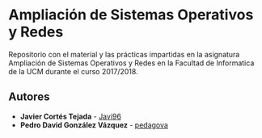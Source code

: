 # Ampliación de Sistemas Operativos y Redes
Repositorio con el material y las prácticas impartidas en la asignatura Ampliación de Sistemas Operativos y Redes en la Facultad de Informatica de la UCM durante el curso 2017/2018.

## Autores
* **Javier Cortés Tejada** - [Javi96](https://github.com/Javi96)
* **Pedro David González Vázquez** - [pedagova](http://github.com/pedagova)
